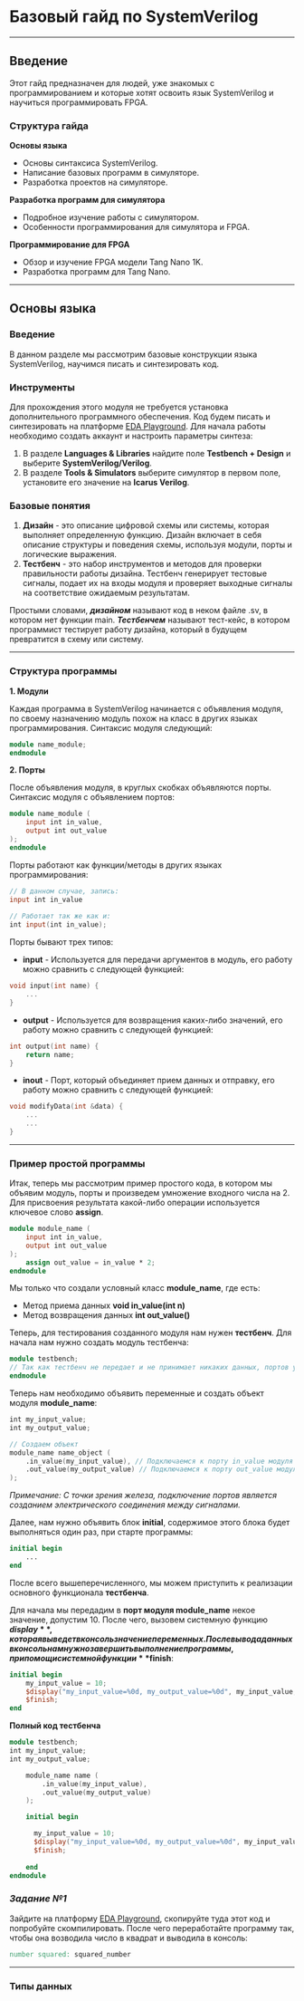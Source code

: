 # Базовый гайд по SystemVerilog

***

## Введение

Этот гайд предназначен для людей, уже знакомых с программированием и которые хотят освоить язык SystemVerilog и научиться программировать FPGA.

### Структура гайда

**Основы языка**

- Основы синтаксиса SystemVerilog.
- Написание базовых программ в симуляторе.
- Разработка проектов на симуляторе.

**Разработка программ для симулятора**

- Подробное изучение работы с симулятором.
- Особенности программирования для симулятора и FPGA.

**Программирование для FPGA**

- Обзор и изучение FPGA модели Tang Nano 1K.
- Разработка программ для Tang Nano.

***

## Основы языка

### Введение

В данном разделе мы рассмотрим базовые конструкции языка SystemVerilog, научимся писать и синтезировать код.

### Инструменты

Для прохождения этого модуля не требуется установка дополнительного программного обеспечения. Код будем писать и синтезировать на платформе [EDA Playground](https://edaplayground.com/home). Для начала работы необходимо создать аккаунт и настроить параметры синтеза:

1. В разделе **Languages & Libraries** найдите поле **Testbench + Design** и выберите **SystemVerilog/Verilog**.
2. В разделе **Tools & Simulators** выберите симулятор в первом поле, установите его значение на **Icarus Verilog**.

### Базовые понятия

1. **Дизайн** - это описание цифровой схемы или системы, которая выполняет определенную функцию. Дизайн включает в себя описание структуры и поведения схемы, используя модули, порты и логические выражения.
2. **Тестбенч** - это набор инструментов и методов для проверки правильности работы дизайна. Тестбенч генерирует тестовые сигналы, подает их на входы модуля и проверяет выходные сигналы на соответствие ожидаемым результатам.

Простыми словами, **_дизайном_** называют код в неком файле .sv, в котором нет функции main. **_Тестбенчем_** называют тест-кейс, в котором программист тестирует работу дизайна, который в будущем превратится в схему или систему.
***
### Структура программы

**1. Модули**

Каждая программа в SystemVerilog начинается с объявления модуля, по своему назначению модуль похож на класс в других языках программирования. Синтаксис модуля следующий:

```verilog
module name_module;
endmodule
```

**2. Порты**

После объявления модуля, в круглых скобках объявляются порты. Синтаксис модуля с объявлением портов:

```verilog
module name_module (
    input int in_value,
    output int out_value
);
endmodule
```

Порты работают как функции/методы в других языках программирования:

```verilog
// В данном случае, запись:
input int in_value
 
// Работает так же как и:
int input(int in_value);
```

Порты бывают трех типов:

- **input** - Используется для передачи аргументов в модуль, его работу можно сравнить с следующей функцией:

```cpp
void input(int name) {
    ...
}
```

- **output** - Используется для возвращения каких-либо значений, его работу можно сравнить с следующей функцией:

```cpp
int output(int name) {
    return name;
}
```

- **inout** - Порт, который объединяет прием данных и отправку, его работу можно сравнить с следующей функцией:

```cpp
void modifyData(int &data) {
    ... 
    ...
}
```
***
### Пример простой программы

Итак, теперь мы рассмотрим пример простого кода, в котором мы объявим модуль, порты и произведем умножение входного числа на 2. Для присвоения результата какой-либо операции используется ключевое слово **assign**.

```verilog
module module_name (
    input int in_value,  
    output int out_value
);
    assign out_value = in_value * 2;  
endmodule
```

Мы только что создали условный класс **module_name**, где есть:

- Метод приема данных **void in_value(int n)**
- Метод возвращения данных **int out_value()**

Теперь, для тестирования созданного модуля нам нужен **тестбенч**. Для начала нам нужно создать модуль тестбенча:

```verilog
module testbench;
// Так как тестбенч не передает и не принимает никаких данных, портов у него не будет.
endmodule
```

Теперь нам необходимо объявить переменные и создать объект модуля **module_name**:

```verilog
int my_input_value;  
int my_output_value; 

// Создаем объект
module_name name_object (
    .in_value(my_input_value), // Подключаемся к порту in_value модуля module_name
    .out_value(my_output_value) // Подключаемся к порту out_value модуля module_name
);
```

_Примечание: С точки зрения железа, подключение портов является созданием электрического соединения между сигналами._

Далее, нам нужно объявить блок **initial**, содержимое этого блока будет выполняться один раз, при старте программы:

```verilog
initial begin
    ...
end
```

После всего вышеперечисленного, мы можем приступить к реализации основного функционала **тестбенча**.

Для начала мы передадим в **порт модуля module_name** некое значение, допустим 10.
После чего, вызовем системную функцию **$display**, которая выведет в консоль значение переменных.
После вывода данных в консоль нам нужно завершить выполнение программы, при помощи системной функции **$finish**:

```verilog
initial begin
    my_input_value = 10;
    $display("my_input_value=%0d, my_output_value=%0d", my_input_value, my_output_value);
    $finish;
end
```

**Полный код тестбенча**

```verilog
module testbench;
int my_input_value;  
int my_output_value;

    module_name name (
        .in_value(my_input_value),
        .out_value(my_output_value)
    );

    initial begin

      my_input_value = 10;
      $display("my_input_value=%0d, my_output_value=%0d", my_input_value, my_output_value); 
      $finish;
      
    end
endmodule
```

### _Задание №1_

Зайдите на платформу [EDA Playground](https://edaplayground.com/home), скопируйте туда этот код и попробуйте скомпилировать.
После чего переработайте программу так, чтобы она возводила число в квадрат и выводила в консоль:

```verilog
number squared: squared_number
```
***
### Типы данных

